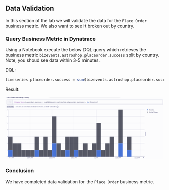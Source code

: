 ## Data Validation

In this section of the lab we will validate the data for the `Place Order` business metric.   We also want to see it broken out by country.

### Query Business Metric in Dynatrace

Using a Notebook execute the below DQL query which retrieves the business metric `bizevents.astroshop.placeorder.success` split by country.  Note, you shoud see data within 3-5 minutes.

DQL:
```sql
timeseries placeorder.success = sum(bizevents.astroshop.placeorder.success), by:{country}
```

Result:

![DQL Query](../../../assets/images/05_bizevents_metric_place_order_data_validation.png)

### Conclusion

We have completed data validation for the `Place Order` business metric.